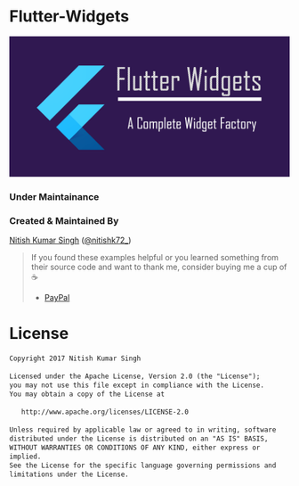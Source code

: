 # Flutter-Widgets

![alt text](banner.png)

### Under Maintainance 

### Created & Maintained By
[Nitish Kumar Singh](https://github.com/nitish72) ([@nitishk72_](https://www.twitter.com/nitishk72_))

> If you found these examples helpful or you learned something from their source code and want to thank me, consider buying me a cup of :coffee:
>  + [PayPal](https://www.paypal.me/nitishk72/5)

License
=======

    Copyright 2017 Nitish Kumar Singh

    Licensed under the Apache License, Version 2.0 (the "License");
    you may not use this file except in compliance with the License.
    You may obtain a copy of the License at

       http://www.apache.org/licenses/LICENSE-2.0

    Unless required by applicable law or agreed to in writing, software
    distributed under the License is distributed on an "AS IS" BASIS,
    WITHOUT WARRANTIES OR CONDITIONS OF ANY KIND, either express or implied.
    See the License for the specific language governing permissions and
    limitations under the License.
